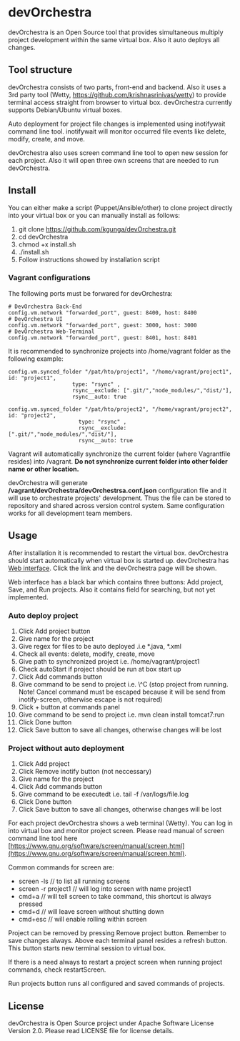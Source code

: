 # devOrchestra

devOrchestra is an Open Source tool that provides simultaneous multiply project development within the same virtual box.
Also it auto deploys all changes.

## Tool structure

devOrchestra consists of two parts, front-end and backend. Also it uses a 3rd party tool (Wetty, https://github.com/krishnasrinivas/wetty) to provide terminal
access straight from browser to virtual box. devOrchestra currently supports Debian/Ubuntu virtual boxes.

Auto deployment for project file changes is implemented using inotifywait command line tool. inotifywait will monitor occurred file events
like delete, modify, create, and move.

devOrchestra also uses screen command line tool to open new session for each project. Also it will open three own screens that
are needed to run devOrchestra.

## Install

You can either make a script (Puppet/Ansible/other) to clone project directly into your virtual box or you can manually
install as follows:

1. git clone https://github.com/kgunga/devOrchestra.git
2. cd devOrchestra
3. chmod +x install.sh
4. ./install.sh
5. Follow instructions showed by installation script

### Vagrant configurations
The following ports must be forwared for devOrchestra:

```
# DevOrchestra Back-End
config.vm.network "forwarded_port", guest: 8400, host: 8400
# DevOrchestra UI
config.vm.network "forwarded_port", guest: 3000, host: 3000
# DevOrchestra Web-Terminal
config.vm.network "forwarded_port", guest: 8401, host: 8401
```

It is recommended to synchronize projects into /home/vagrant folder as the following example:

```
config.vm.synced_folder "/pat/hto/project1", "/home/vagrant/project1", id: "project1",
                    type: "rsync" ,
                    rsync__exclude: [".git/","node_modules/","dist/"],
                    rsync__auto: true

config.vm.synced_folder "/pat/hto/project2", "/home/vagrant/project2", id: "project2",
                      type: "rsync" ,
                      rsync__exclude: [".git/","node_modules/","dist/"],
                      rsync__auto: true
```

Vagrant will automatically synchronize the current folder (where Vagrantfile resides) into /vagrant. 
**Do not synchronize current folder into other folder name or other location.**

devOrchestra will generate **/vagrant/devOrchestra/devOrchestrsa.conf.json** configuration
file and it will use to orchestrate projects' development. Thus the file can be stored to repository and shared across 
version control system. Same configuration works for all development team members.

## Usage
After installation it is recommended to restart the virtual box. devOrchestra should start automatically when virtual box
is started up. devOrchestra has [Web interface](http://localhost:3000/). Click the link and the devOrchestra page will be
shown.

Web interface has a black bar which contains three buttons: Add project, Save, and Run projects. Also it contains field
for searching, but not yet implemented.

### Auto deploy project
1. Click Add project button
2. Give name for the project
3. Give regex for files to be auto deployed .i.e *.java, *.xml
4. Check all events: delete, modify, create, move
5. Give path to synchronized project i.e. /home/vagrant/project1
6. Check autoStart if project should be run at box start up
7. Click Add commands button
8. Give command to be send to project i.e. \\^C (stop project from running. Note! Cancel command must be escaped because it will be send from inotify-screen, otherwise escape is not required)
9. Click + button at commands panel
10. Give command to be send to project i.e. mvn clean install tomcat7:run
11. Click Done button
12. Click Save button to save all changes, otherwise changes will be lost

### Project without auto deployment
1. Click Add project
2. Click Remove inotify button (not neccessary)
3. Give name for the project
4. Click Add commands button
5. Give command to be executedt i.e. tail -f /var/logs/file.log
6. Click Done button
7. Click Save button to save all changes, otherwise changes will be lost

For each project devOrchestra shows a web terminal (Wetty). You can log in into virtual box and monitor project screen.
Please read manual of screen command line tool here [https://www.gnu.org/software/screen/manual/screen.html](https://www.gnu.org/software/screen/manual/screen.html).

Common commands for screen are:
* screen -ls // to list all running screens
* screen -r project1 // will log into screen with name project1
* cmd+a // will tell screen to take command, this shortcut is always pressed
* cmd+d // will leave screen without shutting down
* cmd+esc // will enable rolling within screen

Project can be removed by pressing Remove project button. Remember to save changes always.
Above each terminal panel resides a refresh button. This button starts new terminal session to virtual box.

If there is a need always to restart a project screen when running project commands, check restartScreen.

Run projects button runs all configured and saved commands of projects.

## License
devOrchestra is Open Source project under Apache Software License Version 2.0. Please read LICENSE file for license details.